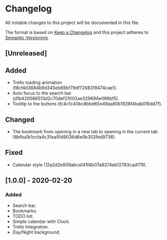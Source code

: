 # Changelog

All notable changes to this project will be documented in this file.

The format is based on [Keep a Changelog](http://keepachangelog.com/en/1.0.0/)
and this project adheres to [Semantic Versioning](http://semver.org/spec/v2.0.0.html).

## [Unreleased]

## Added

- Trello loading animation (f8cf4d3684b9d345eb69bf79df7268319474cae1).
- Auto focus to the search bar (d1b420086513d2c70def21002ae329694e096bf5).
- Tooltip to the buttons (fc4c1c40bc8bbd65e49aa80b1926f4bab016dd7f).

## Changed

- The bookmark from opening in a new tab to opening in the current tab (8bfba1b1ccfa4c31ea91d9036d6e0b302fed9738).

## Fixed

- Calendar style (12a2d2e609abca141f4b07a8374eb12783cad179).

## [1.0.0] - 2020-02-20

### Added

- Search bar.
- Bookmarks.
- TODO list.
- Simple calendar with Clock.
- Trello Integration.
- Day/Night background.
